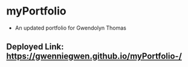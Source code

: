 # myPortfolio

* An updated portfolio for Gwendolyn Thomas

## Deployed Link: https://gwenniegwen.github.io/myPortfolio-/
